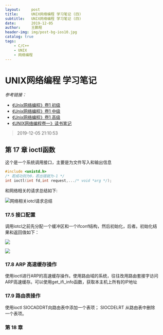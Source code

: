 ```yaml
---
layout:     post
title:      UNIX网络编程 学习笔记 (四)
subtitle:   UNIX网络编程 学习笔记 (四) 
date:       2019-12-05
author:     王鹏程
header-img: img/post-bg-ios10.jpg
catalog: true
tags:
    - C/C++
    - UNIX
    - 网络编程
---
```


# UNIX网络编程 学习笔记
_参考链接：_

- [《Unix网络编程》卷1 初级](https://blog.csdn.net/zzxiaozhao/article/details/102637708)
- [《Unix网络编程》卷1 中级](https://blog.csdn.net/zzxiaozhao/article/details/102662861)
- [《Unix网络编程》卷1 高级](https://blog.csdn.net/zzxiaozhao/article/details/102771985)
- [《UNIX网络编程卷一》读书笔记](https://zevvez.github.io/2017/12/13/unp/#%E7%AC%AC%E4%B8%80%E7%AB%A0-%E7%AE%80%E4%BB%8B)

> 2019-12-05 21:10:53

## 第 17 章 ioctl函数

这个是一个系统调用接口，主要是为文件写入和输出信息

```c
#include <unistd.h>
/* 若成功则为0，若出错就为-1 */
int ioctl(int fd,int request,.../* void *arg */);
```
和网络相关的请求总结如下:

![网络相关iotcl请求总结](https://wangpengcheng.github.io/img/2019-12-06-16-29-30.png)

### 17.5 接口配置

调用iotcl之前先分配一个缓冲区和一个ifconf结构，然后初始化，后者。初始化结果和返回值如下：

![](https://wangpengcheng.github.io/img/2019-12-06-16-33-28.png)

![](https://wangpengcheng.github.io/img/2019-12-06-16-33-58.png)


### 17.8 ARP 高速缓存操作

使用ioctl进行ARP的高速缓存操作。使用路由域的系统，往往改用路由套接字访问ARP高速缓存。可以使用get_ifi_info函数，获取本主机上所有的IP地址


### 17.9 路由表操作

使用ioctl SIOCADDRT向路由表中添加一个表项；
SIOCDELRT 从路由表中删除一个表项。

### 第 18 章 
